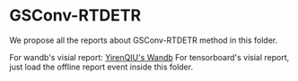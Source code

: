 # GSConv-RTDETR

We propose all the reports about GSConv-RTDETR method in this folder. 

For wandb's visial report: [YirenQIU's Wandb](https://api.wandb.ai/links/qianlian/6dnjkwao)
For tensorboard's visial report, just load the offline report event inside this folder.